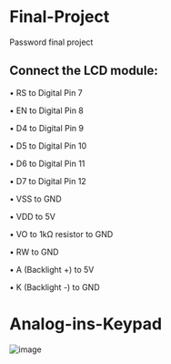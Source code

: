 # Final-Project
Password final project

## Connect the LCD module:
•	RS to Digital Pin 7

•	EN to Digital Pin 8

•	D4 to Digital Pin 9

•	D5 to Digital Pin 10

•	D6 to Digital Pin 11

•	D7 to Digital Pin 12

•	VSS to GND

•	VDD to 5V

•	VO to 1kΩ resistor to GND

•	RW to GND

•	A (Backlight +) to 5V

•	K (Backlight -) to GND

# Analog-ins-Keypad



![image](https://github.com/user-attachments/assets/528eccf3-1be1-4738-8b87-899a2bf92ea0)
